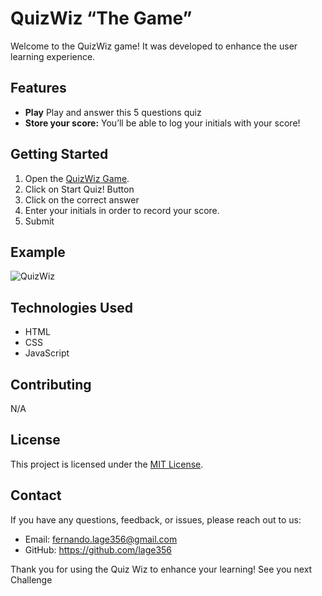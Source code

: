 # QuizWiz “The Game”

Welcome to the QuizWiz game! It was developed to enhance the user learning experience.

## Features

- **Play** Play and answer this 5 questions quiz
- **Store your score:** You’ll be able to log your initials with your score! 


## Getting Started

1. Open the [QuizWiz Game](#).
2. Click on Start Quiz! Button
3. Click on the correct answer 
4. Enter your initials in order to record your score.
3. Submit


## Example

![QuizWiz](Screenshot_passwordGen.png)


## Technologies Used

- HTML
- CSS
- JavaScript 

## Contributing

N/A

## License

This project is licensed under the [MIT License](LICENSE).

## Contact

If you have any questions, feedback, or issues, please reach out to us:

- Email: fernando.lage356@gmail.com
- GitHub: https://github.com/lage356

Thank you for using the Quiz Wiz to enhance your learning! See you next Challenge
